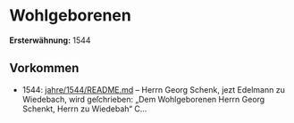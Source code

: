 # Wohlgeborenen

**Ersterwähnung:** 1544

## Vorkommen
- 1544: [jahre/1544/README.md](../jahre/1544/README.md) – Herrn Georg Schenk, jezt Edelmann zu Wiedebach,
wird geſchrieben: „Dem Wohlgeborenen Herrn Georg
Schenkt, Herrn zu Wiedebah“ C...
